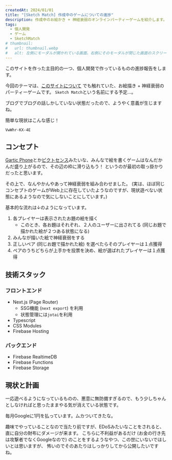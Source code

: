 ```yaml
---
createdAt: 2024/01/01
title: "[Sketch Match] 作成中のゲームについての進捗"
description: 作成中のお絵かき + 神経衰弱のオンラインパーティーゲームを紹介します。
tags: 
  - 個人開発
  - ゲーム
  - SketchMatch
# thumbnail:
#   url: thumbnail.webp
#   alt: 左側にモーダルが開かれている画面、右側にそのモーダルが閉じた画面のスクリーンショットが配置されていて、左側の画面にはAndroidの「戻る」ジェスチャーの実行中であることを示す「＜」マークがある。「＜」マークは丸で囲んで強調されており、そこから右の画面への矢印があり、モーダルを閉じる動作が表されている。
---
```


このサイトを作った主目的の一つ、個人開発で作っているものの進捗報告をします。

今回のテーマは、[このサイトについて](../about-this-site) でも触れていた、お絵描き + 神経衰弱のパーティーゲームです。
`Sketch Match`という名前にする予定…。

ブログでブログの話しかしていない状態だったので、ようやく意義が生じますね。

簡単な現状はこんな感じ！

```youtube
VwWhr-KX-4E
```

## コンセプト

[Gartic Phone](https://garticphone.com/)とか[ピクトセンス](https://pictsense.com)みたいな、みんなで絵を書くゲームはなんだかんだ盛り上がるので、その辺の枠に滑り込もう！
というのが最初の取っ掛かりだったと思います。

その上で、なんやかんやあって神経衰弱を組み合わせました。
(実は、ほぼ同じコンセプトのゲームがWeb上に存在していたようなのですが、現状遊べない状態にあるようなので気にしないことにしています。)

基本的な流れは↓のようになっています。

1. 各プレイヤーは表示されたお題の絵を描く
    * このとき、各お題はそれぞれ、２人のユーザーに出されてる (同じお題で描かれた絵が２つある状態になる)
2. みんなが描いた絵で神経衰弱をする
3. 正しいペア (同じお題で描かれた絵) を選べたらそのプレイヤーは１点獲得
4. ペアのうちどちらが上手かを投票を決め、絵が選ばれたプレイヤーは１点獲得

## 技術スタック

### フロントエンド

* Next.js (Page Router)
  * SSG機能 (`next export`) を利用
  * 状態管理には`jotai`を利用
* Typescript
* CSS Modules
* Firebase Hosting

### バックエンド

* Firebase RealtimeDB
* Firebase Functions
* Firebase Storage

## 現状と計画

一応遊べるようになっているものの、悪意に無防備すぎるので、もう少しちゃんとしなければと思ったままやる気が消えている状態です。

毎月Googleに1円を払っています。ムカついてきたな。

趣味でやっていることなので当たり前ですが、EDoSみたいなことをされると、直に自分の財布にダメージが来ます。
こちらに不利益があるだけ (お金の行き先は攻撃者でなくGoogleなので) のことをするようなやつ、この世にいないでほしいとは思いますが、
怖いのでそのあたりはしっかりしてから公開したいですね。
